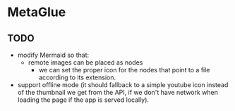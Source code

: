 MetaGlue
========

## TODO

* modify Mermaid so that:
  * remote images can be placed as nodes
    * we can set the proper icon for the nodes that point to a file according to
      its extension.
* support offline mode (it should fallback to a simple youtube icon instead of
  the thumbnail we get from the API, if we don't have network when loading the
  page if the app is served locally).

